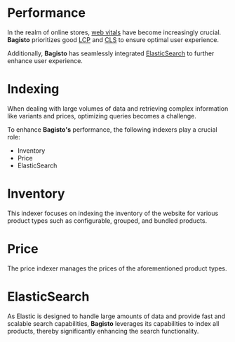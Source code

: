 # Performance

In the realm of online stores, [web vitals](https://web.dev/vitals/) have become increasingly crucial. **Bagisto** prioritizes good [LCP](https://web.dev/lcp/) and [CLS](https://web.dev/cls/) to ensure optimal user experience.

Additionally, **Bagisto** has seamlessly integrated [ElasticSearch](https://bagisto.com/en/elasticsearch-for-bagisto/) to further enhance user experience.

# Indexing

When dealing with large volumes of data and retrieving complex information like variants and prices, optimizing queries becomes a challenge.

To enhance **Bagisto's** performance, the following indexers play a crucial role:

- Inventory
- Price
- ElasticSearch

# Inventory 

This indexer focuses on indexing the inventory of the website for various product types such as configurable, grouped, and bundled products.

# Price 

The price indexer manages the prices of the aforementioned product types.

# ElasticSearch 

As Elastic is designed to handle large amounts of data and provide fast and scalable search capabilities, **Bagisto** leverages its capabilities to index all products, thereby significantly enhancing the search functionality.